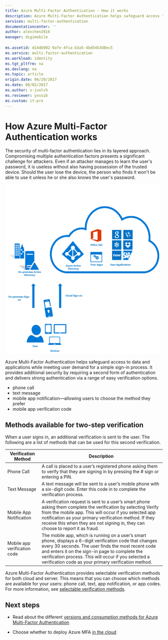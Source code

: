 ```yaml
---
title: Azure Multi-Factor Authentication - How it works
description: Azure Multi-Factor Authentication helps safeguard access to data and applications while meeting user demand for a simple sign-in process. It provides additional security by requiring a second form of authentication and delivers strong authentication via a range of easy verification options.
services: multi-factor-authentication
documentationcenter: ''
author: alexchen2016
manager: digimobile

ms.assetid: d14db902-9afe-4fca-b3a5-4bd54b3d8ec5
ms.service: multi-factor-authentication
ms.workload: identity
ms.tgt_pltfrm: na
ms.devlang: na
ms.topic: article
origin.date: 06/20/2017
ms.date: 08/02/2017
ms.author: v-junlch
ms.reviewer: yossib
ms.custom: it-pro
---
```

# How Azure Multi-Factor Authentication works
The security of multi-factor authentication lies in its layered approach. Compromising multiple authentication factors presents a significant challenge for attackers. Even if an attacker manages to learn the user's password, it is useless without also having possession of the trusted device. Should the user lose the device, the person who finds it won't be able to use it unless he or she also knows the user's password.

![Proofup](./media/multi-factor-authentication-how-it-works/howitworks.png)

Azure Multi-Factor Authentication helps safeguard access to data and applications while meeting user demand for a simple sign-in process.  It provides additional security by requiring a second form of authentication and delivers strong authentication via a range of easy verification options.

- phone call 
- text message
- mobile app notification—allowing users to choose the method they prefer
- mobile app verification code

## Methods available for two-step verification
When a user signs in, an additional verification is sent to the user.  The following are a list of methods that can be used for this second verification.

| Verification Method | Description |
| --- | --- |
| Phone Call |A call is placed to a user’s registered phone asking them to verify that they are signing in by pressing the # sign or entering a PIN. |
| Text Message |A text message will be sent to a user’s mobile phone with a six-digit code.  Enter this code in to complete the verification process. |
| Mobile App Notification |A verification request is sent to a user’s smart phone asking them complete the verification by selecting Verify from the mobile app. This will occur if you selected app notification as your primary verification method.  If they receive this when they are not signing in, they can choose to report it as fraud. |
| Mobile app verification code |The mobile app, which is running on a user’s smart phone, displays a 6-digit verification code that changes every 30 seconds. The user finds the most recent code and enters it on the sign-in page to complete the verification process. This will occur if you selected a verification code as your primary verification method. |
Azure Multi-Factor Authentication provides selectable verification methods for both cloud and server. This means that you can choose which methods are available for your users: phone call, text, app notification, or app codes. For more information, see [selectable verification methods](./multi-factor-authentication-whats-next.md#selectable-verification-methods).

## Next steps

- Read about the different [versions and consumption methods for Azure Multi-Factor Authentication](./multi-factor-authentication-versions-plans.md)

- Choose whether to deploy Azure MFA [in the cloud](./multi-factor-authentication-get-started-cloud.md)
<!-- Update_Description: update meta properties -->
